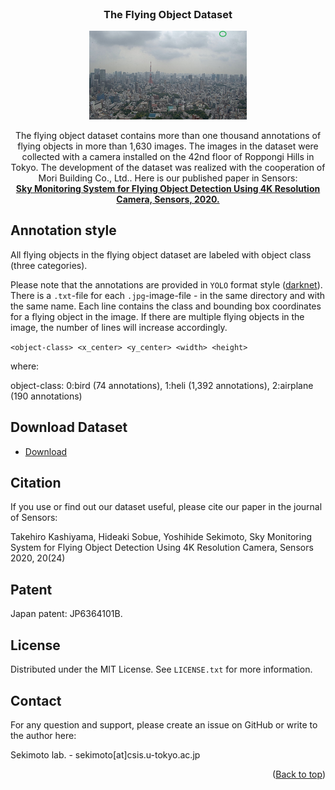 <div id="top"></div>

<br />
<div align="center">
  <h3 align="center">The Flying Object Dataset</h3>
  <p align="center"><img src="20190621002442468062.jpg" width="50%" height="auto"></p>
  <p align="center">
    The flying object dataset contains more than one thousand annotations of flying objects in more than 1,630 images. The images in the dataset were collected with a camera installed on the 42nd floor of Roppongi Hills in Tokyo. The development of the dataset was realized with the cooperation of Mori Building Co., Ltd.. Here is our published paper in Sensors:
    <br />
    <a href="https://doi.org/10.3390/s20247071"><strong>Sky Monitoring System for Flying Object Detection Using 4K Resolution Camera, Sensors, 2020.</strong> </a>
</div>


## Annotation style
All flying objects in the flying object dataset are labeled with object class (three categories).

Please note that the annotations are provided in `YOLO` format style ([darknet](https://github.com/AlexeyAB/darknet)). There is a `.txt`-file for each `.jpg`-image-file - in the same directory and with the same name. Each line contains the class and bounding box coordinates for a flying object in the image. If there are multiple flying objects in the image, the number of lines will increase accordingly.

`<object-class> <x_center> <y_center> <width> <height>`

where:

object-class: 0:bird (74 annotations), 1:heli (1,392 annotations), 2:airplane (190 annotations)

## Download Dataset

- [Download]()

<!-- CITATION -->
## Citation
If you use or find out our dataset useful, please cite our paper in the journal of Sensors:

Takehiro Kashiyama, Hideaki Sobue, Yoshihide Sekimoto, Sky Monitoring System for Flying Object Detection Using 4K Resolution Camera, Sensors 2020, 20(24)

## Patent
Japan patent: JP6364101B.

<!-- LICENSE -->
## License

Distributed under the MIT License. See `LICENSE.txt` for more information.

<!-- CONTACT -->
## Contact

For any question and support, please create an issue on GitHub or write to the author here:

Sekimoto lab.  - sekimoto[at]csis.u-tokyo.ac.jp


<p align="right">(<a href="#top">Back to top</a>)</p>
